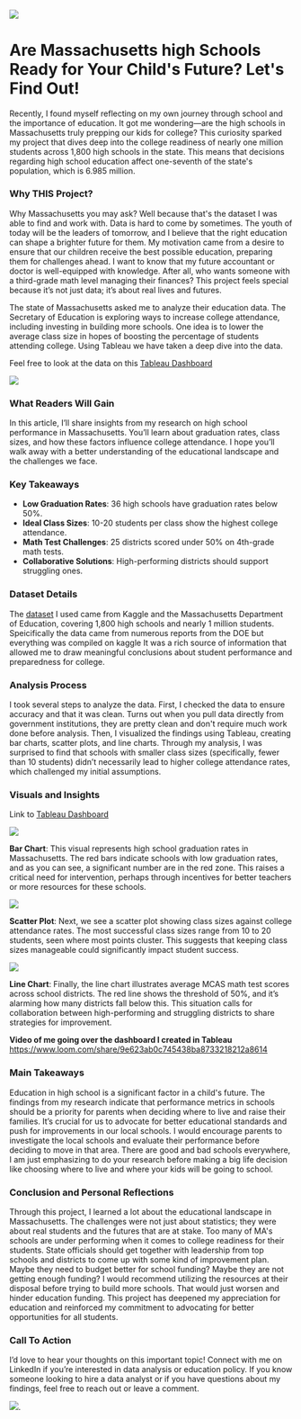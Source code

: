 #### <img src="schools_visuals/bostonlatinfb.jpg?raw=true"/>

# Are Massachusetts high Schools Ready for Your Child's Future? Let's Find Out!

Recently, I found myself reflecting on my own journey through school and the importance of education. It got me wondering—are the high schools in Massachusetts truly prepping our kids for college? This curiosity sparked my project that dives deep into the college readiness of nearly one million students across 1,800 high schools in the state. This means that decisions regarding high school education affect one-seventh of the state's population, which is 6.985 million.

### Why THIS Project?

Why Massachusetts you may ask? Well because that's the dataset I was able to find and work with. Data is hard to come by sometimes. The youth of today will be the leaders of tomorrow, and I believe that the right education can shape a brighter future for them. My motivation came from a desire to ensure that our children receive the best possible education, preparing them for challenges ahead. I want to know that my future accountant or doctor is well-equipped with knowledge. After all, who wants someone with a third-grade math level managing their finances? This project feels special because it’s not just data; it’s about real lives and futures.

The state of Massachusetts asked me to analyze their education data. The Secretary of Education is exploring ways to increase college attendance, including investing in building more schools. One idea is to lower the average class size in hopes of boosting the percentage of students attending college. Using Tableau we have taken a deep dive into the data.

Feel free to look at the data on this [Tableau Dashboard](https://public.tableau.com/app/profile/scott.silvey/viz/MASchoolsProject_17394795738460/Dashboard1)

<img src="schools_visuals/dashboard.png?raw=true"/>

### What Readers Will Gain
In this article, I’ll share insights from my research on high school performance in Massachusetts. You’ll learn about graduation rates, class sizes, and how these factors influence college attendance. I hope you’ll walk away with a better understanding of the educational landscape and the challenges we face.

### Key Takeaways
- **Low Graduation Rates**: 36 high schools have graduation rates below 50%.
- **Ideal Class Sizes**: 10-20 students per class show the highest college attendance.
- **Math Test Challenges**: 25 districts scored under 50% on 4th-grade math tests.
- **Collaborative Solutions**: High-performing districts should support struggling ones.

### Dataset Details
The [dataset](https://www.kaggle.com/datasets/ndalziel/massachusetts-public-schools-data) I used came from Kaggle and the Massachusetts Department of Education, covering 1,800 high schools and nearly 1 million students. Speicifically the data came from numerous reports from the DOE but everything was compiled on kaggle It was a rich source of information that allowed me to draw meaningful conclusions about student performance and preparedness for college.

### Analysis Process
I took several steps to analyze the data. First, I checked the data to ensure accuracy and that it was clean. Turns out when you pull data directly from government institutions, they are pretty clean and don't require much work done before analysis. Then, I visualized the findings using Tableau, creating bar charts, scatter plots, and line charts. Through my analysis, I was surprised to find that schools with smaller class sizes (specifically, fewer than 10 students) didn’t necessarily lead to higher college attendance rates, which challenged my initial assumptions.

### Visuals and Insights
Link to [Tableau Dashboard](https://public.tableau.com/app/profile/scott.silvey/viz/MASchoolsProject_17394795738460/Dashboard1)

<img src="schools_visuals/barchart.jpg?raw=true"/>

**Bar Chart**: This visual represents high school graduation rates in Massachusetts. The red bars indicate schools with low graduation rates, and as you can see, a significant number are in the red zone. This raises a critical need for intervention, perhaps through incentives for better teachers or more resources for these schools.



<img src="schools_visuals/scatterplot.jpg?raw=true"/>

**Scatter Plot**: Next, we see a scatter plot showing class sizes against college attendance rates. The most successful class sizes range from 10 to 20 students, seen where most points cluster. This suggests that keeping class sizes manageable could significantly impact student success.



<img src="schools_visuals/linechart.jpg?raw=true"/>

**Line Chart**: Finally, the line chart illustrates average MCAS math test scores across school districts. The red line shows the threshold of 50%, and it’s alarming how many districts fall below this. This situation calls for collaboration between high-performing and struggling districts to share strategies for improvement.

**Video of me going over the dashboard I created in Tableau** https://www.loom.com/share/9e623ab0c745438ba8733218212a8614

### Main Takeaways
Education in high school is a significant factor in a child's future. The findings from my research indicate that performance metrics in schools should be a priority for parents when deciding where to live and raise their families. It’s crucial for us to advocate for better educational standards and push for improvements in our local schools. I would encourage parents to investigate the local schools and evaluate their performance before deciding to move in that area. There are good and bad schools everywhere, I am just emphasizing to do your research before making a big life decision like choosing where to live and where your kids will be going to school.

### Conclusion and Personal Reflections
Through this project, I learned a lot about the educational landscape in Massachusetts. The challenges were not just about statistics; they were about real students and the futures that are at stake. Too many of MA's schools are under performing when it comes to college readiness for their students. State officials should get together with leadership from top schools and districts to come up with some kind of improvement plan. Maybe they need to budget better for school funding? Maybe they are not getting enough funding? I would recommend utilizing the resources at their disposal before trying to build more schools. That would just worsen and hinder education funding. This project has deepened my appreciation for education and reinforced my commitment to advocating for better opportunities for all students.

### Call To Action
I’d love to hear your thoughts on this important topic! Connect with me on LinkedIn if you’re interested in data analysis or education policy. If you know someone looking to hire a data analyst or if you have questions about my findings, feel free to reach out or leave a comment. 


[<img src="images/Button.jpg?raw=true"/>](/index.md).
